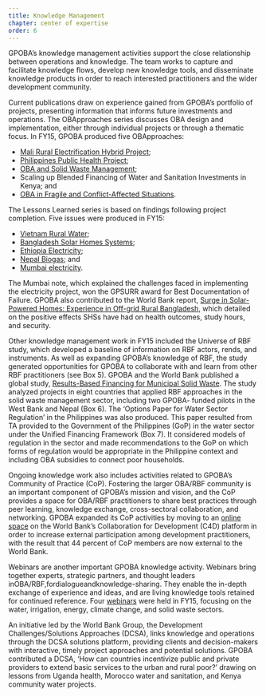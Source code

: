 ```yaml
---
title: Knowledge Management
chapter: center of expertise
order: 6
---
```


GPOBA’s knowledge management activities support the close relationship between operations and knowledge. The team works to capture and facilitate knowledge flows, develop new knowledge tools, and disseminate knowledge products in order to reach interested practitioners and the wider development community.

Current publications draw on experience gained from GPOBA’s portfolio of projects, presenting information that informs future investments and operations. The OBApproaches series discusses OBA design and implementation, either through individual projects or through a thematic focus. In FY15, GPOBA produced five OBApproaches:
- [Mali Rural Electrification Hybrid Project](http://www.gpoba.org/OBA45_MaliEnergy);
- [Philippines Public Health Project](http://www.gpoba.org/Philippines.PublicHealth);
- [OBA and Solid Waste Management](http://www.gpoba.org/OBA46_SolidWaste);
- Scaling up Blended Financing of Water and Sanitation Investments in Kenya; and
- [OBA in Fragile and Conflict-Affected Situations](http://www.gpoba.org/OBA47_FCS).

The Lessons Learned series is based on findings following project completion. Five issues were produced in FY15:
- [Vietnam Rural Water](http://www.gpoba.org/LL07_VietnamWater);
- [Bangladesh Solar Homes Systems](http://www.gpoba.org/LL10_BangladeshEnergy);
- [Ethiopia Electricity](http://www.gpoba.org/LL09_EthiopiaElectricity);
- [Nepal Biogas](http://www.gpoba.org/LL08_NepalBiogas); and
- [Mumbai electricity](http://www.gpoba.org/LL06_MumbaiElectricity).

The Mumbai note, which explained the challenges faced in implementing the electricity project, won the GPSURR award for Best Documentation of Failure. GPOBA also contributed to the World Bank report, [Surge in Solar-Powered Homes: Experience in Off-grid Rural Bangladesh](http://www.gpoba.org/Solar.Home.Projects), which detailed on the positive effects SHSs have had on health outcomes, study hours, and security.

Other knowledge management work in FY15 included the Universe of RBF study, which developed a baseline of information on RBF actors, rends, and instruments. As well as expanding GPOBA’s knowledge of RBF, the study generated opportunities for GPOBA to collaborate with and learn from other RBF practitioners (see Box 5). GPOBA and the World Bank published a global study, [Results-Based Financing for Municipal Solid Waste](https://www.gpoba.org/MSW.Report). The study analyzed projects in eight countries that applied RBF approaches in the solid waste management sector, including two GPOBA- funded pilots in the West Bank and Nepal (Box 6<!-- jump to box? -->). The ‘Options Paper for Water Sector Regulation’ in the Philippines was also produced. This paper resulted from TA provided to the Government of the Philippines (GoP) in the water sector under
the Unified Financing Framework (Box 7<!-- jump to box? -->). It considered models of regulation in the sector and made recommendations to the GoP on which forms of regulation would be appropriate in the Philippine context and including OBA subsidies to connect poor households.

Ongoing knowledge work also includes activities related to GPOBA’s Community of Practice (CoP). Fostering the larger OBA/RBF community is an important component of GPOBA’s mission and vision, and the CoP provides a space for OBA/RBF practitioners to share best practices through peer learning, knowledge exchange, cross-sectoral collaboration, and networking. GPOBA expanded its CoP activities by moving to an [online space](https://collaboration.worldbank.org/groups/output-based-aid-cop-oba-cop) on the World Bank’s Collaboration for Development (C4D) platform in order to increase external participation among development practitioners, with the result that 44 percent of CoP members are now external to the World Bank.

Webinars are another important GPOBA knowledge activity. Webinars bring together experts, strategic partners, and thought leaders inOBA/RBF,fordialogueandknowledge-sharing. They enable the in-depth exchange of experience and ideas, and are living knowledge tools retained for continued reference. Four [webinars](http://www.gpoba.org/webinars) were held in FY15, focusing on the water, irrigation, energy, climate change, and solid waste sectors.

An initiative led by the World Bank Group, the Development Challenges/Solutions Approaches (DCSA), links knowledge and operations through the DCSA solutions platform, providing clients and decision-makers with interactive, timely project approaches and potential solutions. GPOBA contributed a DCSA, ‘How can countries incentivize public and private providers to extend basic services to the urban and rural poor?’ drawing on lessons from Uganda health, Morocco water and sanitation, and Kenya community water projects.